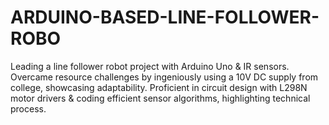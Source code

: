 # ARDUINO-BASED-LINE-FOLLOWER-ROBO
Leading a line follower robot project with Arduino Uno &amp; IR sensors. Overcame resource challenges by ingeniously using a 10V DC supply from college, showcasing adaptability. Proficient in circuit design with L298N motor drivers &amp; coding efficient sensor algorithms, highlighting technical process.
